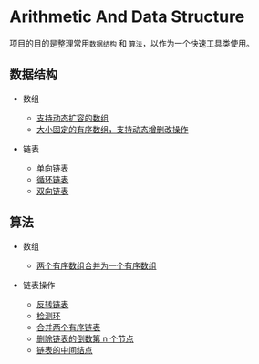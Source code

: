 # Arithmetic And Data Structure

项目的目的是整理常用```数据结构``` 和 ```算法```，以作为一个快速工具类使用。

## 数据结构

- 数组
    - [支持动态扩容的数组](/src/structure/array/DEArray.java)
    - [大小固定的有序数组，支持动态增删改操作](/src/structure/array/DArray.java)
    
- 链表
    - [单向链表](/src/structure/linkedlist/SinglyLinkedList.java)
    - [循环链表](/src/structure/linkedlist/CycleSinglyLinkedList.java)
    - [双向链表](/src/structure/linkedlist/DoubleLinkedList.java)
<!--   
- 队列
    - 顺序队列
    - 链式队列
    - 循环队列
- 树
    - 二分搜索树
-->
    
    
## 算法

- 数组
    - [两个有序数组合并为一个有序数组](/src/arithmetic/array/MergeTwoArray.java)
   
- 链表操作
    - [反转链表](/src/arithmetic/linkedlist/LinkedList.java) 
    - [检测环](/src/arithmetic/linkedlist/LinkedList.java)
    - [合并两个有序链表](/src/arithmetic/linkedlist/LinkedList.java) 
    - [删除链表的倒数第 n 个节点](/src/arithmetic/linkedlist/LinkedList.java)
    - [链表的中间结点](/src/arithmetic/linkedlist/LinkedList.java)
     
<!--
- 排序
    - 冒泡排序
    - 选择排序
    - 插入排序
    - 合并排序
    - shell 排序
    - 快排

- 字符串搜索
    - BF
    - RK


- 回溯算法
    - 八皇后问题
    - 01背包
-->

